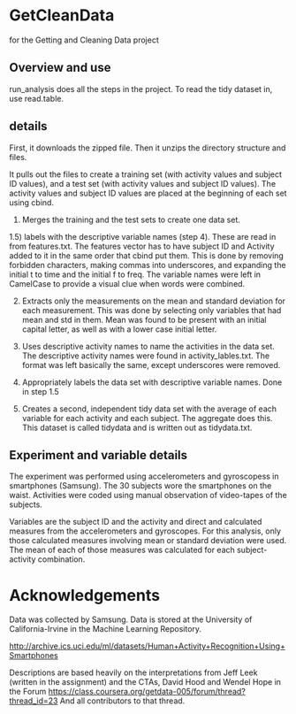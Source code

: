 GetCleanData
============

for the Getting and Cleaning Data project

## Overview and use
run_analysis does all the steps in the project.
To read the tidy dataset in, use read.table.

## details
First, it downloads the zipped file.
Then it unzips the directory structure and files.

It pulls out the files to create a training set (with activity values and subject ID values), and 
a test set (with activity values and subject ID values). The activity values and subject ID values are 
placed at the beginning of each set using cbind.

1)    Merges the training and the test sets to create one data set.

1.5) labels with the descriptive variable names (step 4).  These are read in from features.txt. 
The features vector has to have subject ID and Activity added to it in the same order that cbind put them.
 This is done by removing forbidden characters, making commas into underscores,
 and expanding the initial t to time and the initial f to freq. 
 The variable names were left in CamelCase to provide a visual clue when words were combined.

2)    Extracts only the measurements on the mean and standard deviation for each measurement. 
This was done by selecting only variables that had mean and std in them. Mean was found to be present
with an initial capital letter, as well as with a lower case initial letter.

3)    Uses descriptive activity names to name the activities in the data set.
The descriptive activity names were found in activity_lables.txt. 
The format was left basically the same, except underscores were removed.


4)    Appropriately labels the data set with descriptive variable names.
Done in step 1.5 

5)    Creates a second, independent tidy data set with the average of each variable for each activity and each subject. 
The aggregate does this. This dataset is called tidydata and is written out as tidydata.txt.

## Experiment and variable details
The experiment was performed using accelerometers and gyroscopess in smartphones (Samsung).
The 30 subjects wore the smartphones on the waist.
Activities were coded using manual observation of video-tapes of the subjects.

Variables are the subject ID and the activity and direct and calculated measures from the 
accelerometers and gyroscopes. For this analysis, only those calculated measures
involving mean or standard deviation were used. The mean of each of those measures was 
calculated for each subject-activity combination.

# Acknowledgements

Data was collected by Samsung. 
Data is stored at the University of California-Irvine in the Machine Learning Repository. 

http://archive.ics.uci.edu/ml/datasets/Human+Activity+Recognition+Using+Smartphones 

Descriptions are based heavily on the interpretations from Jeff Leek (written in the assignment)
and the CTAs, David Hood and Wendel Hope in the Forum 
https://class.coursera.org/getdata-005/forum/thread?thread_id=23
And all contributors to that thread.
